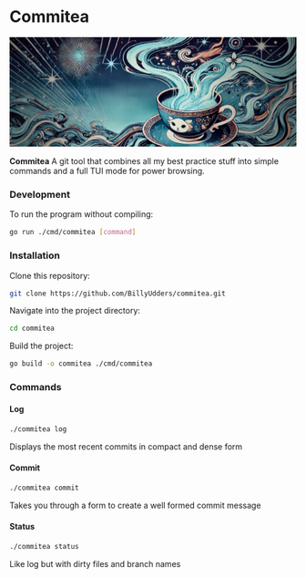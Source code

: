 # Commitea

<img src="banner.png" alt="drawing"/>

**Commitea** A git tool that combines all my best practice stuff into simple commands and a full TUI mode for power
browsing.

### Development

To run the program without compiling:

```bash
go run ./cmd/commitea [command]
```

### Installation

Clone this repository:

```bash
git clone https://github.com/BillyUdders/commitea.git
```

Navigate into the project directory:

```bash
cd commitea
```

Build the project:

```bash
go build -o commitea ./cmd/commitea
```

### Commands

#### Log

```bash
./commitea log 
```

Displays the most recent commits in compact and dense form

#### Commit

```bash
./commitea commit 
```

Takes you through a form to create a well formed commit message

#### Status

```bash
./commitea status
```

Like log but with dirty files and branch names